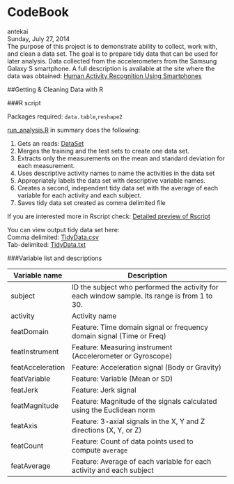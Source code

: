 # CodeBook
antekai  
Sunday, July 27, 2014  
The purpose of this project is to demonstrate ability to collect, work with, and clean a data set. The goal is to prepare tidy data that can be used for later analysis. Data collected from the accelerometers from the Samsung Galaxy S smartphone. A full description is available at the site where the data was obtained: [Human Activity Recognition Using Smartphones](http://archive.ics.uci.edu/ml/datasets/Human+Activity+Recognition+Using+Smartphones)
    

##Getting & Cleaning Data with R


###R script

Packages required: `data.table`,`reshape2`

[run_analysis.R](https://github.com/antekai/GCDproject/blob/master/run_analysis.R) in summary does the following:

1. Gets an reads: [DataSet](https://d396qusza40orc.cloudfront.net/getdata%2Fprojectfiles%2FUCI%20HAR%20Dataset.zip)
2. Merges the training and the test sets to create one data set.
3. Extracts only the measurements on the mean and standard deviation for each    measurement. 
4. Uses descriptive activity names to name the activities in the data set
5. Appropriately labels the data set with descriptive variable names. 
6. Creates a second, independent tidy data set with the average of each variable for each activity and each subject.
7. Saves tidy data set created as comma delimited file 

If you are interested more in Rscript check:
[Detailed preview of Rscript](http://htmlpreview.github.io/?https://github.com/antekai/GCDproject/blob/master/run_analysis.html)

You can view output tidy data set here:   
Comma delimited: [TidyData.csv](https://github.com/antekai/GCDproject/blob/master/tidyData.csv)  
Tab-delimited: [TidyData.txt](https://github.com/antekai/GCDproject/blob/master/tidyData.txt)

###Variable list and descriptions

Variable name | Description
-----------------|------------
subject | ID the subject who performed the activity for each window sample. Its range is from 1 to 30.
activity | Activity name
featDomain | Feature: Time domain signal or frequency domain signal (Time or Freq)
featInstrument | Feature: Measuring instrument (Accelerometer or Gyroscope)
featAcceleration | Feature: Acceleration signal (Body or Gravity)
featVariable | Feature: Variable (Mean or SD)
featJerk | Feature: Jerk signal
featMagnitude | Feature: Magnitude of the signals calculated using the Euclidean norm
featAxis | Feature: 3-axial signals in the X, Y and Z directions (X, Y, or Z)
featCount | Feature: Count of data points used to compute `average`
featAverage | Feature: Average of each variable for each activity and each subject


